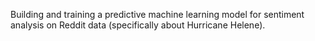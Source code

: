 Building and training a predictive machine learning model for sentiment analysis on Reddit data (specifically about Hurricane Helene).
